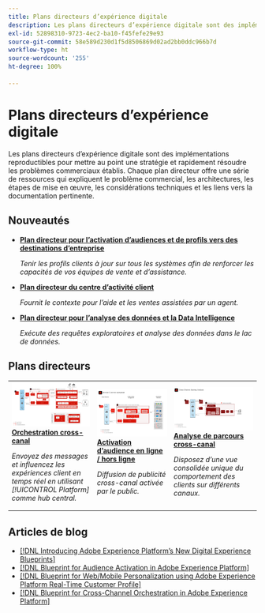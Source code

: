 ```yaml
---
title: Plans directeurs d’expérience digitale
description: Les plans directeurs d’expérience digitale sont des implémentations reproductibles pour mettre au point une stratégie et résoudre les problèmes commerciaux établis. Ils accélèrent le retour sur investissement et assurent un chemin rapide vers le succès.
exl-id: 52898310-9723-4ec2-ba10-f45fefe29e93
source-git-commit: 58e589d230d1f5d8506869d02ad2bb0ddc966b7d
workflow-type: ht
source-wordcount: '255'
ht-degree: 100%

---
```


# Plans directeurs d’expérience digitale

Les plans directeurs d’expérience digitale sont des implémentations reproductibles pour mettre au point une stratégie et rapidement résoudre les problèmes commerciaux établis. Chaque plan directeur offre une série de ressources qui expliquent le problème commercial, les architectures, les étapes de mise en œuvre, les considérations techniques et les liens vers la documentation pertinente.

## Nouveautés

* **[Plan directeur pour l’activation d’audiences et de profils vers des destinations d’entreprise](/help/blueprints/audience-activation/enterprise-destinations.md)**

   *Tenir les profils clients à jour sur tous les systèmes afin de renforcer les capacités de vos équipes de vente et d’assistance.*
* **[Plan directeur du centre d’activité client](/help/blueprints/audience-activation/customer-activity.md)**

   *Fournit le contexte pour l’aide et les ventes assistées par un agent.*
* **[Plan directeur pour l’analyse des données et la Data Intelligence](/help/blueprints/data-insights/analysis.md)**

   *Exécute des requêtes exploratoires et analyse des données dans le lac de données.*

## Plans directeurs

<table style="table-layout:fixed">
<tr>
  <td>
    <a href="https://experienceleague.adobe.com/docs/blueprints-learn/architecture/customer-journeys/journey-optimizer.html?lang=fr"><img alt="Image miniature pour les messages déclenchés et le plan directeur d’Experience Platform" src="customer-journeys/assets/ajo-architecture.svg" /></a>
    <div><a href="https://experienceleague.adobe.com/docs/blueprints-learn/architecture/customer-journeys/journey-optimizer.html?lang=fr"><strong>Orchestration cross-canal</strong></a></div>
    <p><em>Envoyez des messages et influencez les expériences client en temps réel en utilisant [!UICONTROL Platform] comme hub central.</em></p>
  </td>
  <td>
    <a href="/help/blueprints/audience-activation/known.md"><img alt="image miniature du plan directeur d’activation du client connu" src="audience-activation/assets/known_activation.svg" /></a>
    <div><a href="/help/blueprints/audience-activation/known.md"><strong>Activation d’audience en ligne / hors ligne</strong></a></div>
    <p><em>Diffusion de publicité cross-canal activée par le public.</em></p>
  </td>
  <td>
    <a href="https://experienceleague.adobe.com/docs/analytics-platform/using/cja-usecases/cross-channel.html?lang=fr"><img alt="Image miniature du plan directeur de consolidation des données de comportement digital" src="customer-journey-analytics/assets/CJA.svg" /></a>
    <div><a href="https://experienceleague.adobe.com/docs/analytics-platform/using/cja-usecases/cross-channel.html?lang=fr"><strong>Analyse de parcours cross-canal</strong></a></div>
    <p><em>Disposez d’une vue consolidée unique du comportement des clients sur différents canaux.</em></p>
  </td>
</tr>
</table>

## Articles de blog

* [[!DNL Introducing Adobe Experience Platform’s New Digital Experience Blueprints]](https://medium.com/adobetech/introducing-adobe-experience-platforms-new-digital-experience-blueprints-93a6b5f5da7c)
* [[!DNL Blueprint for Audience Activation in Adobe Experience Platform]](https://medium.com/adobetech/a-blueprint-for-audience-activation-in-adobe-experience-platform-b2b30fae90fd)
* [[!DNL Blueprint for Web/Mobile Personalization using Adobe Experience Platform Real-Time Customer Profile]](https://medium.com/adobetech/blueprint-for-web-personalization-using-adobe-experience-platform-real-time-customer-profile-fef2ce7a4b2f)
* [[!DNL Blueprint for Cross-Channel Orchestration in Adobe Experience Platform]](https://medium.com/adobetech/blueprint-for-multi-channel-orchestration-in-adobe-experience-platform-c68317e94184)
